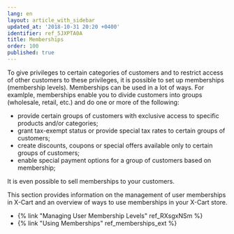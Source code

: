 ```yaml
---
lang: en
layout: article_with_sidebar
updated_at: '2018-10-31 20:20 +0400'
identifier: ref_5JXPTA0A
title: Memberships
order: 100
published: true
---
```


To give privileges to certain categories of customers and to restrict access of other customers to these privileges, it is possible to set up memberships (membership levels). Memberships can be used in a lot of ways. For examlple, memberships enable you to divide customers into groups (wholesale, retail, etc.) and do one or more of the following:

   * provide certain groups of customers with exclusive access to specific products and/or categories;
   * grant tax-exempt status or provide special tax rates to certain groups of customers;
   * create discounts, coupons or special offers available only to certain groups of customers;
   * enable special payment options for a group of customers based on membership;

It is even possible to sell memberships to your customers.

This section provides information on the management of user memberships in X-Cart and an overview of ways to use memberships in your X-Cart store.
   
   * {% link "Managing User Membership Levels" ref_RXsgxNSm %}
   * {% link "Using Memberships" ref_memberships_ext %}
